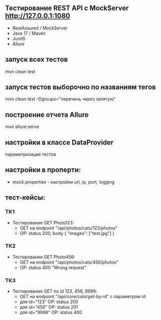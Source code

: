 ## Тестирование REST API с MockServer http://127.0.0.1:1080
* RestAssured / MockServer
* Java 17 / Maven
* Junit5
* Allure

## запуск всех тестов
mvn clean test

## запуск тестов выборочно по названиям тегов
mvn clean test -Dgroups="перечень через запятую"

## построение отчета Allure
mvn allure:serve

## настройки в классе DataProvider
параметризация тестов

## настройки в проперти:
* mock.properties - настройки url, ip, port, logging

## тест-кейсы:
### ТК1
* Тестирование GET Photo123:
  * GET на endpoint "/api/photos/cats/123/photos"
  * ОР: status 200, body { "images": ["test.jpg"] }
### ТК2
* Тестирование GET Photo456:
  * GET на endpoint "/api/photos/cats/456/photos"
  * ОР: status 400 "Wrong request"
### ТК3
* Тестирование GET по id 123, 456, 9999:
    * GET на endpoint "/api/core/cats/get-by-id" с параметром id
    * для id="123" ОР: status 200
    * для id="456" ОР: status 201
    * для id="9999" ОР: status 400
